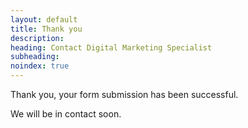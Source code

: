 ```yaml
---
layout: default
title: Thank you
description:
heading: Contact Digital Marketing Specialist
subheading:
noindex: true
---
```


Thank you, your form submission has been successful.

We will be in contact soon.

<!-- Meanwhile, why not [read the latest articles on our blog](/articles "Digital Marketing Blog")? -->
